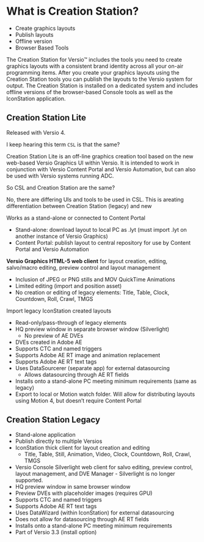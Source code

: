 <!--
Title : 2082457183_what_is_creation_station_explanation

- Created : 2021-12-29 15:01
- Updated :
- Author : James Rivers
- Written against (version):
- Sources :
- Author Notes :
- Tags : [!versio_graphics_moc](../../!versio_graphics_moc.md)
-->

# What is Creation Station? 
-    Create graphics layouts
-    Publish layouts
-    Offline version
-    Browser Based Tools

The Creation Station for Versio™ includes the tools you need to create graphics layouts with a consistent brand identity across all your on-air programming items. After you create your graphics layouts using the Creation Station tools you can publish the layouts to the Versio system for output. The Creation Station is installed on a dedicated system and includes offline versions of the browser-based Console tools as well as the IconStation application.


## Creation Station Lite
Released with Versio 4. 

I keep hearing this term `CSL` is that the same? 

Creation  Station  Lite  is  an  off-line  graphics  creation  tool  based  on  the  new  web-based  Versio  Graphics  UI within  Versio.  It  is  intended  to  work  in  conjunction  with  Versio  Content  Portal and  Versio  Automation, but  can  also  be  used  with  Versio  systems  running  ADC. 

So CSL and Creation Station are the same?  

No, there are differing UIs and tools to be used in CSL. This is areating  differentiation  between  Creation  Station  (legacy)  and  new 

Works as a stand-alone or  connected  to  Content Portal 
- Stand-alone:  download  layout  to  local  PC  as  .lyt  (must  import  .lyt  on  another instance  of Versio  Graphics) 
- Content Portal:  publish  layout  to  central repository  for use  by  Content  Portal and  Versio Automation 

**Versio Graphics  HTML-5  web  client**  for layout  creation,  editing,  salvo/macro  editing,  preview control  and  layout  management 
- Inclusion  of JPEG or  PNG stills  and  MOV  QuickTime Animations 
- Limited editing  (import  and  position  asset) 
- No creation  or  editing  of legacy  elements:  Title,  Table,  Clock,  Countdown,  Roll,  Crawl, TMGS 

Import legacy  IconStation  created  layouts 
- Read-only/pass-through  of  legacy  elements 
- HQ preview  window  in  separate  browser window  (Silverlight) 
	- No preview of  AE  DVEs 
- DVEs created  in  Adobe  AE 
- Supports CTC  and  named  triggers 
- Supports Adobe  AE  RT  image  and  animation  replacement 
- Supports Adobe  AE  RT  text  tags 
- Uses DataSourcerer (separate app)  for  external datasourcing 
	- Allows datasourcing  through  AE  RT  fields 
- Installs  onto  a  stand-alone  PC  meeting  minimum  requirements  (same  as  legacy) 
- Export to  local  or  Motion  watch  folder.  Will allow  for  distributing  layouts  using  Motion  4,  but doesn’t  require  Content  Portal 

## Creation Station Legacy
- Stand-alone  application 
- Publish directly  to  multiple  Versios 
- IconStation  thick  client  for layout  creation  and  editing 
	- Title,  Table,  Still,  Animation,  Video,  Clock,  Countdown,  Roll,  Crawl,  TMGS 
- Versio Console  Silverlight  web  client  for salvo  editing,  preview  control,  layout  management,  and DVE Manager  - Silverlight is no longer supported. 
- HQ preview window in  same  browser  window 
- Preview DVEs  with  placeholder images  (requires  GPU) 
- Supports CTC  and  named  triggers 
- Supports Adobe  AE  RT  text  tags 
- Uses DataWizard (within  IconStation)  for external  datasourcing 
- Does not allow  for  datasourcing  through  AE  RT  fields 
- Installs  onto  a  stand-alone  PC  meeting  minimum  requirements 
- Part of Versio  3.3  (install  option) 

